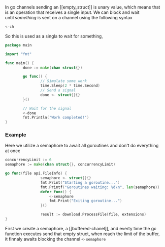 In go channels sending an [[empty_struct]] is unary value, which means that is an operation that receives a single input.
We can block and wait until _something_ is sent on a channel using the following syntax
```go
<-ch
```
So this is used as a singla to wait for something,
```go
package main

import "fmt"

func main() {
        done := make(chan struct{})

        go func() {
                // Simulate some work
                time.Sleep(2 * time.Second)
                // Send a signal
                done <- struct{}{} 
        }()

        // Wait for the signal
        <-done
        fmt.Println("Work completed!")
}
```
### Example
Here we utilize a semaphore to await all goroutines and don't do everything at once
```go
concurrencyLimit := 6
semaphore := make(chan struct{}, concurrencyLimit)

go func(file api.FileInfo) {
                semaphore <- struct{}{}
                fmt.Print("Starting a goroutine...")
                fmt.Printf("Goroutines waiting: %d\n", len(semaphore))
                defer func() {
                    <-semaphore
                    fmt.Print("Exiting goroutine...")
                }()

                result := download.ProcessFile(file, extensions)
}
```
First we create a semaphore, a [[buffered-chanel]], and everty time the go function executes send that empty struct, when reach the limit of the buffer, it finnaly awaits blocking the channel `<-semaphore`